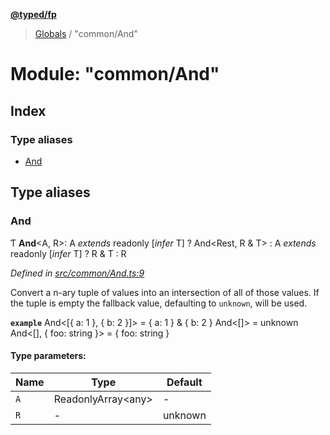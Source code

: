 **[@typed/fp](../README.md)**

> [Globals](../globals.md) / "common/And"

# Module: "common/And"

## Index

### Type aliases

* [And](_common_and_.md#and)

## Type aliases

### And

Ƭ  **And**\<A, R>: A *extends* readonly [*infer* T] ? And\<Rest, R & T> : A *extends* readonly [*infer* T] ? R & T : R

*Defined in [src/common/And.ts:9](https://github.com/TylorS/typed-fp/blob/8639976/src/common/And.ts#L9)*

Convert a n-ary tuple of values into an intersection of all of those values. If
the tuple is empty the fallback value, defaulting to `unknown`, will be used.

**`example`** 
And<[{ a: 1 }, { b: 2 }]> = { a: 1 } & { b: 2 }
And<[]> = unknown
And<[], { foo: string }> = { foo: string }

#### Type parameters:

Name | Type | Default |
------ | ------ | ------ |
`A` | ReadonlyArray\<any> | - |
`R` | - | unknown |
